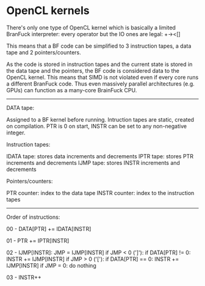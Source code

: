 OpenCL kernels
==============

There's only one type of OpenCL kernel which is basically a limited BranFuck
interpreter: every operator but the IO ones are legal: +-><[]

This means that a BF code can be simplified to 3 instruction tapes, a data tape
and 2 pointers/counters.

As the code is stored in instruction tapes and the current state is stored in
the data tape and the pointers, the BF code is considered data to the OpenCL
kernel. This means that SIMD is not violated even if every core runs a
different BranFuck code. Thus even massively parallel architectures (e.g. GPUs)
can function as a many-core BrainFuck CPU.

- - -

DATA tape:

Assigned to a BF kernel before running. Intruction tapes are static, created on
compilation. PTR is 0 on start, INSTR can be set to any non-negative integer.

Instruction tapes:

IDATA tape: stores data increments and decrements
IPTR  tape: stores PTR increments and decrements
IJMP  tape: stores INSTR increments and decrements

Pointers/counters:

PTR   counter: index to the data tape
INSTR counter: index to the instruction tapes

- - -

Order of instructions:

00 - DATA[PTR] += IDATA[INSTR]

01 - PTR += IPTR[INSTR]

02 - IJMP[INSTR]:
	JMP = IJMP[INSTR]
	if JMP < 0 (']'):
		if DATA[PTR] != 0: INSTR += IJMP[INSTR]
	if JMP > 0 ('['):
		if DATA[PTR] == 0: INSTR += IJMP[INSTR]
	if JMP = 0: do nothing

03 - INSTR++

